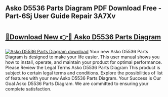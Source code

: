 ## Asko D5536 Parts Diagram PDF Download Free - Part-6Sj User Guide Repair 3A7Xv

# <h2><a href="http://dfr63y.blite.top/?on=Asko+D5536+Parts+Diagram">🔗Download New 👉🔴 Asko D5536 Parts Diagram</a></h2>

[![Asko D5536 Parts Diagram download](https://i.imgur.com/lujVjoI.png)](http://dfr63y.blite.top/?on=Asko+D5536+Parts+Diagram)
Your new Asko D5536 Parts Diagram is designed to make your life easier. This user manual shows you how to install, operate, and maintain your product for optimal performance. Please Review the Legal Terms Asko D5536 Parts Diagram This product is subject to certain legal terms and conditions. Explore the possibilities of list of features with your new Asko D5536 Parts Diagram. Your Success is Our Goal Asko D5536 Parts Diagram. We are committed to ensuring your complete satisfaction.
